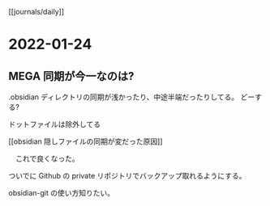 [[journals/daily]]
# 2022-01-24

## MEGA 同期が今一なのは?

.obsidian ディレクトリの同期が浅かったり、中途半端だったりしてる。
どーする?

ドットファイルは除外してる

[[obsidian 隠しファイルの同期が変だった原因]]

　これで良くなった。

 ついでに Github の private リポジトリでバックアップ取れるようにする。

 obsidian-git の使い方知りたい。

 